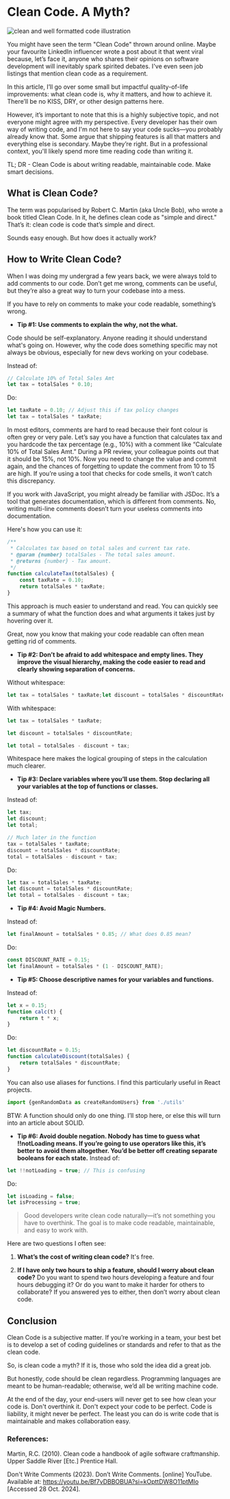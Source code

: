 # Clean Code. A Myth?

<img src="https://github.com/user-attachments/assets/ce455872-1aa0-4c85-ae6e-8f3e698c753a" alt="clean and well formatted code illustration">

You might have seen the term "Clean Code" thrown around online. Maybe your favourite LinkedIn influencer wrote a post about it that went viral because, let’s face it, anyone who shares their opinions on software development will inevitably spark spirited debates. I've even seen job listings that mention clean code as a requirement.

In this article, I’ll go over some small but impactful quality-of-life improvements: what clean code is, why it matters, and how to achieve it. There’ll be no KISS, DRY, or other design patterns here.

However, it’s important to note that this is a highly subjective topic, and not everyone might agree with my perspective. Every developer has their own way of writing code, and I'm not here to say your code sucks—you probably already know that. Some argue that shipping features is all that matters and everything else is secondary. Maybe they’re right. But in a professional context, you'll likely spend more time reading code than writing it.

TL; DR - Clean Code is about writing readable, maintainable code. Make smart decisions.

## What is Clean Code?
The term was popularised by Robert C. Martin (aka Uncle Bob), who wrote a book titled Clean Code. In it, he defines clean code as "simple and direct." That’s it: clean code is code that’s simple and direct.

Sounds easy enough. But how does it actually work?

## How to Write Clean Code?
When I was doing my undergrad a few years back, we were always told to add comments to our code. Don’t get me wrong, comments can be useful, but they’re also a great way to turn your codebase into a mess.

If you have to rely on comments to make your code readable, something’s wrong.

- **Tip #1: Use comments to explain the why, not the what.**

Code should be self-explanatory. Anyone reading it should understand what's going on. However, why the code does something specific may not always be obvious, especially for new devs working on your codebase.

Instead of:

```js
// Calculate 10% of Total Sales Amt
let tax = totalSales * 0.10;
```

Do:

```js
let taxRate = 0.10; // Adjust this if tax policy changes
let tax = totalSales * taxRate;
```

In most editors, comments are hard to read because their font colour is often grey or very pale. Let’s say you have a function that calculates tax and you hardcode the tax percentage (e.g., 10%) with a comment like “Calculate 10% of Total Sales Amt.” During a PR review, your colleague points out that it should be 15%, not 10%. Now you need to change the value and commit again, and the chances of forgetting to update the comment from 10 to 15 are high. If you’re using a tool that checks for code smells, it won’t catch this discrepancy.

If you work with JavaScript, you might already be familiar with JSDoc. It’s a tool that generates documentation, which is different from comments. No, writing multi-line comments doesn’t turn your useless comments into documentation.

Here's how you can use it:

```js
/**
 * Calculates tax based on total sales and current tax rate.
 * @param {number} totalSales - The total sales amount.
 * @returns {number} - Tax amount.
 */
function calculateTax(totalSales) {
    const taxRate = 0.10;
    return totalSales * taxRate;
}
```

This approach is much easier to understand and read. You can quickly see a summary of what the function does and what arguments it takes just by hovering over it.

Great, now you know that making your code readable can often mean getting rid of comments.

- **Tip #2: Don’t be afraid to add whitespace and empty lines. They improve the visual hierarchy, making the code easier to read and clearly showing separation of concerns.**

Without whitespace:

```js
let tax = totalSales * taxRate;let discount = totalSales * discountRate;let total = totalSales - discount + tax;
```

With whitespace:

```js
let tax = totalSales * taxRate;

let discount = totalSales * discountRate;

let total = totalSales - discount + tax;
```

Whitespace here makes the logical grouping of steps in the calculation much clearer.

- **Tip #3: Declare variables where you’ll use them. Stop declaring all your variables at the top of functions or classes.**

Instead of:

```js
let tax;
let discount;
let total;

// Much later in the function
tax = totalSales * taxRate;
discount = totalSales * discountRate;
total = totalSales - discount + tax;
```

Do:

```js
let tax = totalSales * taxRate;
let discount = totalSales * discountRate;
let total = totalSales - discount + tax;
```

- **Tip #4: Avoid Magic Numbers.**

Instead of:

```js
let finalAmount = totalSales * 0.85; // What does 0.85 mean?
```

Do:

```js
const DISCOUNT_RATE = 0.15;
let finalAmount = totalSales * (1 - DISCOUNT_RATE);
```

- **Tip #5: Choose descriptive names for your variables and functions.**

Instead of:

```js
let x = 0.15;
function calc(t) {
    return t * x;
}
```

Do:

```js
let discountRate = 0.15;
function calculateDiscount(totalSales) {
    return totalSales * discountRate;
}
```

You can also use aliases for functions. I find this particularly useful in React projects.

```js
import {genRandomData as createRandomUsers} from './utils'
```

BTW: A function should only do one thing. I’ll stop here, or else this will turn into an article about SOLID.

- **Tip #6: Avoid double negation. Nobody has time to guess what !!notLoading means. If you’re going to use operators like this, it’s better to avoid them altogether. You’d be better off creating separate booleans for each state.**
Instead of:

```js
let !!notLoading = true; // This is confusing
```

Do:

```js
let isLoading = false;
let isProcessing = true;
```

> Good developers write clean code naturally—it’s not something you have to overthink. The goal is to make code readable, maintainable, and easy to work with.

Here are two questions I often see:

1. **What’s the cost of writing clean code?**
It's free.

1. **If I have only two hours to ship a feature, should I worry about clean code?**
Do you want to spend two hours developing a feature and four hours debugging it? Or do you want to make it harder for others to collaborate? If you answered yes to either, then don’t worry about clean code.

## Conclusion
Clean Code is a subjective matter. If you’re working in a team, your best bet is to develop a set of coding guidelines or standards and refer to that as the clean code.

So, is clean code a myth? If it is, those who sold the idea did a great job.

But honestly, code should be clean regardless. Programming languages are meant to be human-readable; otherwise, we’d all be writing machine code.

At the end of the day, your end-users will never get to see how clean your code is. Don't overthink it. Don't expect your code to be perfect. Code is liability, it might never be perfect. The least you can do is write code that is maintainable and makes collaboration easy.


### References:
Martin, R.C. (2010). Clean code a handbook of agile software craftmanship. Upper Saddle River [Etc.] Prentice Hall.

‌Don't Write Comments (2023). Don’t Write Comments. [online] YouTube. Available at: https://youtu.be/Bf7vDBBOBUA?si=kOpttDW8O11ptMIo [Accessed 28 Oct. 2024].
